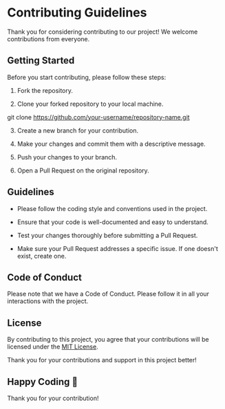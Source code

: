 # Contributing Guidelines

Thank you for considering contributing to our project! We welcome contributions from everyone.

## Getting Started

Before you start contributing, please follow these steps:

1. Fork the repository.

2. Clone your forked repository to your local machine.

git clone https://github.com/your-username/repository-name.git


3. Create a new branch for your contribution.


4. Make your changes and commit them with a descriptive message.


5. Push your changes to your branch.


6. Open a Pull Request on the original repository.

## Guidelines

- Please follow the coding style and conventions used in the project.

- Ensure that your code is well-documented and easy to understand.

- Test your changes thoroughly before submitting a Pull Request.

- Make sure your Pull Request addresses a specific issue. If one doesn't exist, create one.

## Code of Conduct

Please note that we have a Code of Conduct. Please follow it in all your interactions with the project.

## License

By contributing to this project, you agree that your contributions will be licensed under the [MIT License](LICENSE).

Thank you for your contributions and support in this project better!

## Happy Coding 🚀

Thank you for your contribution!
